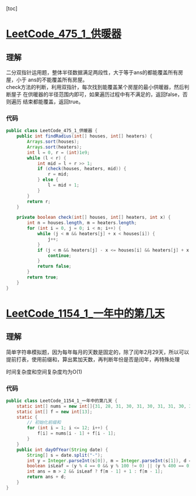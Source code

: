[toc]

# [LeetCode_475_1_供暖器](https://leetcode-cn.com/problems/heaters/)
## 理解
二分双指针运用题，整体半径数据满足两段性，大于等于ans的都能覆盖所有房屋，小于
ans的不能覆盖所有房屋。  
check方法的判断，利用双指针，每次找到能覆盖某个房屋的最小供暖器，然后判断屋子
在供暖器的半径范围内即可，如果遍历过程中有不满足的，返回false，否则遍历
结束都能覆盖，返回true。

### 代码
```java
public class LeetCode_475_1_供暖器 {
    public int findRadius(int[] houses, int[] heaters) {
        Arrays.sort(houses);
        Arrays.sort(heaters);
        int l = 0, r = (int)1e9;
        while (l < r) {
            int mid = l + r >> 1;
            if (check(houses, heaters, mid)) {
                r = mid;
            } else {
                l = mid + 1;
            }
        }
        return r;
    }

    private boolean check(int[] houses, int[] heaters, int x) {
        int n = houses.length, m = heaters.length;
        for (int i = 0, j = 0; i < n; i++) {
            while (j < m && heaters[j] + x < houses[i]) {
                j++;
            }
            if (j < m && heaters[j] - x <= houses[i] && heaters[j] + x >= houses[i]) {
                continue;
            }
            return false;
        }
        return true;
    }
}
```

# [LeetCode_1154_1_一年中的第几天](https://leetcode-cn.com/problems/day-of-the-year/)
## 理解
简单字符串模拟题，因为每年每月的天数是固定的，除了闰年2月29天，所以可以
提前打表，使用前缀和，算出累加天数，再判断年份是否是闰年，再特殊处理

时间复杂度和空间复杂度均为O(1)

### 代码
```java
public class LeetCode_1154_1_一年中的第几天 {
    static int[] nums = new int[]{31, 28, 31, 30, 31, 30, 31, 31, 30, 31, 30, 31};
    static int[] f = new int[13];
    static {
        // 初始化前缀和
        for (int i = 1; i <= 12; i++) {
            f[i] = nums[i - 1] + f[i - 1];
        }
    }
    public int dayOfYear(String date) {
        String[] s = date.split("-");
        int y = Integer.parseInt(s[0]), m = Integer.parseInt(s[1]), d = Integer.parseInt(s[2]);
        boolean isLeaf = (y % 4 == 0 && y % 100 != 0) || (y % 400 == 0);
        int ans = m > 2 && isLeaf ? f[m - 1] + 1 : f[m - 1];
        return ans + d;
    }
}
```